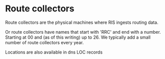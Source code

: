 # Route collectors

Route collectors are the physical machines where RIS ingests routing data.

Or route collectors have names that start with 'RRC' and end with a number. Starting at 00 and (as of this writing) up to 26.
We typically add a small number of route collectors every year.

Locations are also available in dns LOC records
